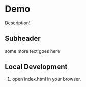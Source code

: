 # Demo

Description!

## Subheader

some more text goes here

## Local Development

1. open index.html in your browser.
